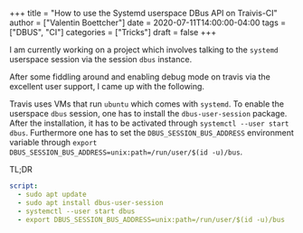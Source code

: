 +++
title = "How to use the Systemd userspace DBus API on Traivis-CI"
author = ["Valentin Boettcher"]
date = 2020-07-11T14:00:00-04:00
tags = ["DBUS", "CI"]
categories = ["Tricks"]
draft = false
+++

I am currently working on a project which involves talking to the
`systemd` userspace session via the session `dbus` instance.

After some fiddling around and enabling debug mode on travis via the
excellent user support, I came up with the following.

Travis uses VMs that run `ubuntu` which comes with `systemd`.  To
enable the userspace `dbus` session, one has to install the
`dbus-user-session` package. After the installation, it has to be
activated through `systemctl --user start dbus`. Furthermore one has
to set the `DBUS_SESSION_BUS_ADDRESS` environment variable through
`export DBUS_SESSION_BUS_ADDRESS=unix:path=/run/user/$(id -u)/bus`.

TL;DR

```yaml
script:
  - sudo apt update
  - sudo apt install dbus-user-session
  - systemctl --user start dbus
  - export DBUS_SESSION_BUS_ADDRESS=unix:path=/run/user/$(id -u)/bus
```
